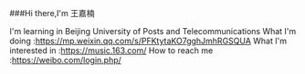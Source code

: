 ###Hi there,I'm 王嘉楠

I'm learning in Beijing University of Posts and Telecommunications
What I'm doing :https://mp.weixin.qq.com/s/PFKtytaKO7gghJmhRGSQUA
What I'm interested in :https://music.163.com/
How to reach me :https://weibo.com/login.php/
